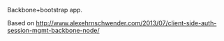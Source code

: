 Backbone+bootstrap app.

Based on http://www.alexehrnschwender.com/2013/07/client-side-auth-session-mgmt-backbone-node/
